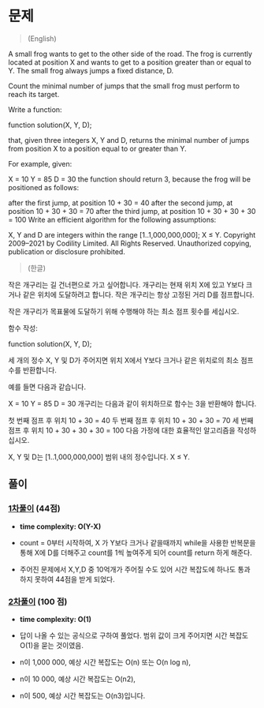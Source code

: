 # 문제
> (English)

A small frog wants to get to the other side of the road. The frog is currently located at position X and wants to get to a position greater than or equal to Y. The small frog always jumps a fixed distance, D.

Count the minimal number of jumps that the small frog must perform to reach its target.

Write a function:

function solution(X, Y, D);

that, given three integers X, Y and D, returns the minimal number of jumps from position X to a position equal to or greater than Y.

For example, given:

  X = 10
  Y = 85
  D = 30
the function should return 3, because the frog will be positioned as follows:

after the first jump, at position 10 + 30 = 40
after the second jump, at position 10 + 30 + 30 = 70
after the third jump, at position 10 + 30 + 30 + 30 = 100
Write an efficient algorithm for the following assumptions:

X, Y and D are integers within the range [1..1,000,000,000];
X ≤ Y.
Copyright 2009–2021 by Codility Limited. All Rights Reserved. Unauthorized copying, publication or disclosure prohibited.

> (한글)

작은 개구리는 길 건너편으로 가고 싶어합니다. 개구리는 현재 위치 X에 있고 Y보다 크거나 같은 위치에 도달하려고 합니다. 작은 개구리는 항상 고정된 거리 D를 점프합니다.

작은 개구리가 목표물에 도달하기 위해 수행해야 하는 최소 점프 횟수를 세십시오.

함수 작성:

function solution(X, Y, D);

세 개의 정수 X, Y 및 D가 주어지면 위치 X에서 Y보다 크거나 같은 위치로의 최소 점프 수를 반환합니다.

예를 들면 다음과 같습니다.

  X = 10
  Y = 85
  D = 30
개구리는 다음과 같이 위치하므로 함수는 3을 반환해야 합니다.

첫 번째 점프 후 위치 10 + 30 = 40
두 번째 점프 후 위치 10 + 30 + 30 = 70
세 번째 점프 후 위치 10 + 30 + 30 + 30 = 100
다음 가정에 대한 효율적인 알고리즘을 작성하십시오.

X, Y 및 D는 [1..1,000,000,000] 범위 내의 정수입니다.
X ≤ Y.

## 풀이
### [1차풀이](https://app.codility.com/demo/results/trainingDA5GV4-M59/) (44점)
- **time complexity: O(Y-X)** 

- count = 0부터 시작하여, X 가 Y보다 크거나 같을때까지 while을 사용한 반복문을 통해
X에 D를 더해주고 count를 1씩 높여주게 되어 count를 return 하게 해준다.

- 주어진 문제에서 X,Y,D 중 10억개가 주어질 수도 있어 시간 복잡도에 하나도 통과하지 못하여 44점을 받게 되었다. 

### [2차풀이](https://app.codility.com/demo/results/trainingH2K9PR-8R7/) (100 점)
- **time complexity: O(1)** 

- 답이 나올 수 있는 공식으로 구하여 풀었다. 범위 값이 크게 주어지면 시간 복잡도 O(1)을 묻는 것이였음.
- n이 1,000 000, 예상 시간 복잡도는 O(n) 또는 O(n log n),
- n이 10 000, 예상 시간 복잡도는 O(n2),
- n이 500, 예상 시간 복잡도는 O(n3)입니다.